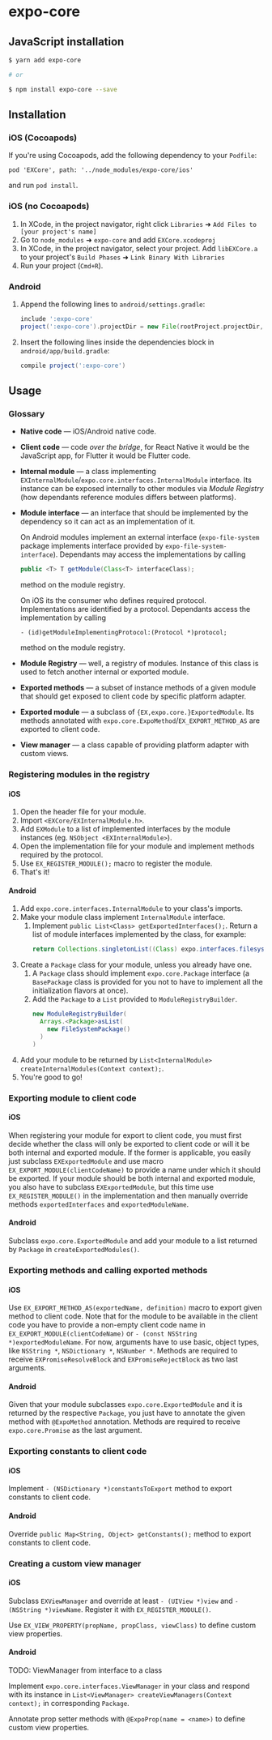 # expo-core

## JavaScript installation

```sh
$ yarn add expo-core

# or

$ npm install expo-core --save
```

## Installation

### iOS (Cocoapods)

If you're using Cocoapods, add the following dependency to your `Podfile`:

`pod 'EXCore', path: '../node_modules/expo-core/ios'`

and run `pod install`.

### iOS (no Cocoapods)

1.  In XCode, in the project navigator, right click `Libraries` ➜ `Add Files to [your project's name]`
2.  Go to `node_modules` ➜ `expo-core` and add `EXCore.xcodeproj`
3.  In XCode, in the project navigator, select your project. Add `libEXCore.a` to your project's `Build Phases` ➜ `Link Binary With Libraries`
4.  Run your project (`Cmd+R`).

### Android

1.  Append the following lines to `android/settings.gradle`:
    ```gradle
    include ':expo-core'
    project(':expo-core').projectDir = new File(rootProject.projectDir, '../node_modules/expo-core/android')
    ```
2.  Insert the following lines inside the dependencies block in `android/app/build.gradle`:
    ```gradle
    compile project(':expo-core')
    ```


## Usage

### Glossary

- **Native code** — iOS/Android native code.
- **Client code** — code _over the bridge_, for React Native it would be the JavaScript app, for Flutter it would be Flutter code.
- **Internal module** — a class implementing `EXInternalModule`/`expo.core.interfaces.InternalModule` interface. Its instance can be exposed internally to other modules via *Module Registry* (how dependants reference modules differs between platforms).
- **Module interface** — an interface that should be implemented by the dependency so it can act as an implementation of it.

    On Android modules implement an external interface (`expo-file-system` package implements interface provided by `expo-file-system-interface`). Dependants may access the implementations by calling
    ```java
    public <T> T getModule(Class<T> interfaceClass);
    ```
    method on the module registry.

    On iOS its the consumer who defines required protocol. Implementations are identified by a protocol. Dependants access the implementation by calling
    ```objc
    - (id)getModuleImplementingProtocol:(Protocol *)protocol;
    ```
    method on the module registry.
- **Module Registry** — well, a registry of modules. Instance of this class is used to fetch another internal or exported module.
- **Exported methods** — a subset of instance methods of a given module that should get exposed to client code by specific platform adapter.
- **Exported module** — a subclass of `{EX,expo.core.}ExportedModule`. Its methods annotated with `expo.core.ExpoMethod`/`EX_EXPORT_METHOD_AS` are exported to client code.
- **View manager** — a class capable of providing platform adapter with custom views.

### Registering modules in the registry

#### iOS

1. Open the header file for your module.
2. Import `<EXCore/EXInternalModule.h>`.
3. Add `EXModule` to a list of implemented interfaces by the module instances (eg. `NSObject <EXInternalModule>`). 
4. Open the implementation file for your module and implement methods required by the protocol.
5. Use `EX_REGISTER_MODULE();` macro to register the module.
6. That's it!

#### Android

1. Add `expo.core.interfaces.InternalModule` to your class's imports.
2. Make your module class implement `InternalModule` interface.
    1. Implement `public List<Class> getExportedInterfaces();`. Return a list of module interfaces implemented by the class, for example:
        ```java
        return Collections.singletonList((Class) expo.interfaces.filesystem.FileSystem.class);
        ```
3. Create a `Package` class for your module, unless you already have one.
    1. A `Package` class should implement `expo.core.Package` interface (a `BasePackage` class is provided for you not to have to implement all the initialization flavors at once).
    2. Add the `Package` to a `List` provided to `ModuleRegistryBuilder`.
        ```java
        new ModuleRegistryBuilder(
          Arrays.<Package>asList(
            new FileSystemPackage()
          )
        )
        ```
4. Add your module to be returned by `List<InternalModule> createInternalModules(Context context);`.
5. You're good to go!

### Exporting module to client code

#### iOS

When registering your module for export to client code, you must first decide whether the class will only be exported to client code or will it be both internal and exported module. If the former is applicable, you easily just subclass `EXExportedModule` and use macro `EX_EXPORT_MODULE(clientCodeName)` to provide a name under which it should be exported. If your module should be both internal and exported module, you also have to subclass `EXExportedModule`, but this time use `EX_REGISTER_MODULE()` in the implementation and then manually override methods `exportedInterfaces` and `exportedModuleName`.

#### Android

Subclass `expo.core.ExportedModule` and add your module to a list returned by `Package` in `createExportedModules()`.

### Exporting methods and calling exported methods

#### iOS

Use `EX_EXPORT_METHOD_AS(exportedName, definition)` macro to export given method to client code. Note that for the module to be available in the client code you have to provide a non-empty client code name in `EX_EXPORT_MODULE(clientCodeName)` or `- (const NSString *)exportedModuleName`. For now, arguments have to use basic, object types, like `NSString *`, `NSDictionary *`, `NSNumber *`. Methods are required to receive `EXPromiseResolveBlock` and `EXPromiseRejectBlock` as two last arguments.

#### Android

Given that your module subclasses `expo.core.ExportedModule` and it is returned by the respective `Package`, you just have to annotate the given method with `@ExpoMethod` annotation. Methods are required to receive `expo.core.Promise` as the last argument.

### Exporting constants to client code

#### iOS

Implement `- (NSDictionary *)constantsToExport` method to export constants to client code.

#### Android

Override `public Map<String, Object> getConstants();` method to export constants to client code.

### Creating a custom view manager

#### iOS

Subclass `EXViewManager` and override at least `- (UIView *)view` and `- (NSString *)viewName`. Register it with `EX_REGISTER_MODULE()`.

Use `EX_VIEW_PROPERTY(propName, propClass, viewClass)` to define custom view properties.

#### Android

TODO: ViewManager from interface to a class

Implement `expo.core.interfaces.ViewManager` in your class and respond with its instance in `List<ViewManager> createViewManagers(Context context);` in corresponding `Package`.

Annotate prop setter methods with `@ExpoProp(name = <name>)` to define custom view properties.
